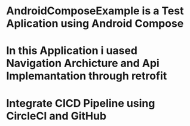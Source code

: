 # AndroidComposeExample is a Test Aplication using Android Compose 
# In this Application i uased Navigation Archicture and Api Implemantation through retrofit 
# Integrate CICD Pipeline using CircleCI and GitHub
